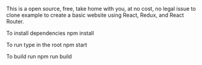 This is a open source, free, take home with you, at no cost, no legal issue to clone example to create a basic website using React, Redux, and React Router.

To install dependencies
npm install

To run type in the root
npm start

To build run
npm run build
